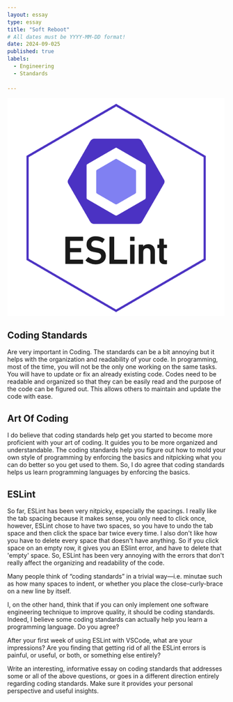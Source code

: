 ```yaml
---
layout: essay
type: essay
title: "Soft Reboot"
# All dates must be YYYY-MM-DD format!
date: 2024-09-025
published: true
labels:
  - Engineering
  - Standards
    
---
```

<img width="500" class="rounded float-start pe-4" src="../img/eslint.png">

## Coding Standards

Are very important in Coding. The standards can be a bit annoying but it helps with the organization and readability of your code. In programming, most of the time, you will not be the only one working on the same tasks. You will have to update or fix an already existing code. Codes need to be readable and organized so that they can be easily read and the purpose of the code can be figured out. This allows others to maintain and update the code with ease.

## Art Of Coding
I do believe that coding standards help get you started to become more proficient with your art of coding. It guides you to be more organized and understandable. The coding standards help you figure out how to mold your own style of programming by enforcing the basics and nitpicking what you can do better so you get used to them. So, I do agree that coding standards helps us learn programming languages by enforcing the basics.

## ESLint

So far, ESLint has been very nitpicky, especially the spacings. I really like the tab spacing because it makes sense, you only need to click once, however, ESLint chose to have two spaces, so you have to undo the tab space and then click the space bar twice every time. I also don't like how you have to delete every space that doesn't have anything. So if you click space on an empty row, it gives you an ESlint error, and have to delete that 'empty' space. So, ESLint has been very annoying with the errors that don't really affect the organizing and readability of the code. 




Many people think of “coding standards” in a trivial way—i.e. minutae such as how many spaces to indent, or whether you place the close-curly-brace on a new line by itself.

I, on the other hand, think that if you can only implement one software engineering technique to improve quality, it should be coding standards. Indeed, I believe some coding standards can actually help you learn a programming language. Do you agree?

After your first week of using ESLint with VSCode, what are your impressions? Are you finding that getting rid of all the ESLint errors is painful, or useful, or both, or something else entirely?

Write an interesting, informative essay on coding standards that addresses some or all of the above questions, or goes in a different direction entirely regarding coding standards. Make sure it provides your personal perspective and useful insights.
